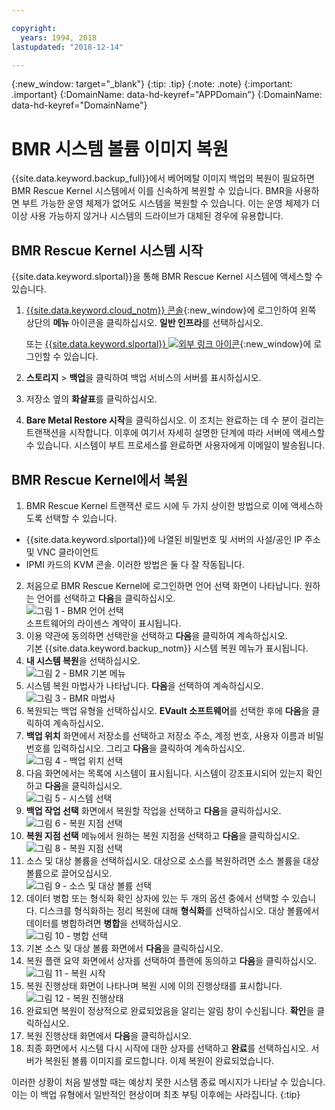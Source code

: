 ```yaml
---

copyright:
  years: 1994, 2018
lastupdated: "2018-12-14"

---
```

{:new_window: target="_blank"}
{:tip: .tip}
{:note: .note}
{:important: .important}
{:DomainName: data-hd-keyref="APPDomain"}
{:DomainName: data-hd-keyref="DomainName"}

# BMR 시스템 볼륨 이미지 복원

{{site.data.keyword.backup_full}}에서 베어메탈 이미지 백업의 복원이 필요하면 BMR Rescue Kernel 시스템에서 이를 신속하게 복원할 수 있습니다. BMR을 사용하면 부트 가능한 운영 체제가 없어도 시스템을 복원할 수 있습니다. 이는 운영 체제가 더 이상 사용 가능하지 않거나 시스템의 드라이브가 대체된 경우에 유용합니다.

## BMR Rescue Kernel 시스템 시작

{{site.data.keyword.slportal}}을 통해 BMR Rescue Kernel 시스템에 액세스할 수 있습니다.
1. [{{site.data.keyword.cloud_notm}} 콘솔](https://{DomainName}/catalog/){:new_window}에 로그인하여 왼쪽 상단의 **메뉴** 아이콘을 클릭하십시오. **일반 인프라**를 선택하십시오.

   또는 [{{site.data.keyword.slportal}} ![외부 링크 아이콘](../../icons/launch-glyph.svg "외부 링크 아이콘")](https://control.softlayer.com/){:new_window}에 로그인할 수 있습니다.
2. **스토리지** > **백업**을 클릭하여 백업 서비스의 서버를 표시하십시오.
3. 저장소 옆의 **화살표**를 클릭하십시오.
4. **Bare Metal Restore 시작**을 클릭하십시오. 이 조치는 완료하는 데 수 분이 걸리는 트랜잭션을 시작합니다. 이후에 여기서 자세히 설명한 단계에 따라 서버에 액세스할 수 있습니다. 시스템이 부트 프로세스를 완료하면 사용자에게 이메일이 발송됩니다.


## BMR Rescue Kernel에서 복원

1. BMR Rescue Kernel 트랜잭션 로드 시에 두 가지 상이한 방법으로 이에 액세스하도록 선택할 수 있습니다.
  - {{site.data.keyword.slportal}}에 나열된 비밀번호 및 서버의 사설/공인 IP 주소 및 VNC 클라이언트
  - IPMI 카드의 KVM 콘솔.
  이러한 방법은 둘 다 잘 작동됩니다.
2. 처음으로 BMR Rescue Kernel에 로그인하면 언어 선택 화면이 나타납니다. 원하는 언어를 선택하고 **다음**을 클릭하십시오.
<br/>![그림 1 - BMR 언어 선택](/images/bmr1.png)<br/> 소프트웨어의 라이센스 계약이 표시됩니다.
3. 이용 약관에 동의하면 선택란을 선택하고 **다음**을 클릭하여 계속하십시오. <br/> 기본 {{site.data.keyword.backup_notm}} 시스템 복원 메뉴가 표시됩니다.
4. **내 시스템 복원**을 선택하십시오.
<br/>![그림 2 - BMR 기본 메뉴](/images/bmr2.png)
5. 시스템 복원 마법사가 나타납니다. **다음**을 선택하여 계속하십시오.
<br/>![그림 3 - BMR 마법사](/images/bmr3.png)
6. 복원되는 백업 유형을 선택하십시오. **EVault 소프트웨어**를 선택한 후에 **다음**을 클릭하여 계속하십시오.
7. **백업 위치** 화면에서 저장소를 선택하고 저장소 주소, 계정 번호, 사용자 이름과 비밀번호를 입력하십시오. 그리고 **다음**을 클릭하여 계속하십시오.
<br/>![그림 4 - 백업 위치 선택](/images/bmr4.png)
8. 다음 화면에서는 목록에 시스템이 표시됩니다. 시스템이 강조표시되어 있는지 확인하고 **다음**을 클릭하십시오.
<br/>![그림 5 - 시스템 선택](/images/bmr5.png)
9. **백업 작업 선택** 화면에서 복원할 작업을 선택하고 **다음**을 클릭하십시오.
<br/>![그림 6 - 복원 지점 선택](/images/bmr6.png)
10. **복원 지점 선택** 메뉴에서 원하는 복원 지점을 선택하고 **다음**을 클릭하십시오.
<br/>![그림 8 - 복원 지점 선택](/images/bmr8.png)
11. 소스 및 대상 볼륨을 선택하십시오. 대상으로 소스를 복원하려면 소스 볼륨을 대상 볼륨으로 끌어오십시오.
<br/>![그림 9 - 소스 및 대상 볼륨 선택](/images/bmr9.png)
12. 데이터 병합 또는 형식화 확인 상자에 있는 두 개의 옵션 중에서 선택할 수 있습니다. 디스크를 형식화하는 정리 복원에 대해 **형식화**를 선택하십시오. 대상 볼륨에서 데이터를 병합하려면 **병합**을 선택하십시오.
<br/>![그림 10 - 병합 선택](/images/bmr10.png)
13. 기본 소스 및 대상 볼륨 화면에서 **다음**을 클릭하십시오.
14. 복원 플랜 요약 화면에서 상자를 선택하여 플랜에 동의하고 **다음**을 클릭하십시오.
<br/>![그림 11 - 복원 시작](/images/bmr11.png)
15. 복원 진행상태 화면이 나타나며 복원 시에 이의 진행상태를 표시합니다.
<br/>![그림 12 - 복원 진행상태](/images/bmr12.png)
16. 완료되면 복원이 정상적으로 완료되었음을 알리는 알림 창이 수신됩니다. **확인**을 클릭하십시오.
17. 복원 진행상태 화면에서 **다음**을 클릭하십시오.
18. 최종 화면에서 시스템 다시 시작에 대한 상자를 선택하고 **완료**를 선택하십시오. 서버가 복원된 볼륨 이미지를 로드합니다.
  이제 복원이 완료되었습니다. <br/>

  이러한 상황이 처음 발생할 때는 예상치 못한 시스템 종료 메시지가 나타날 수 있습니다. 이는 이 백업 유형에서 일반적인 현상이며 최초 부팅 이후에는 사라집니다.
  {:tip}
